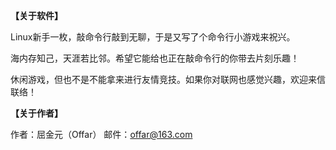 **【关于软件】**

Linux新手一枚，敲命令行敲到无聊，于是又写了个命令行小游戏来祝兴。

海内存知己，天涯若比邻。希望它能给也正在敲命令行的你带去片刻乐趣！

休闲游戏，但也不是不能拿来进行友情竞技。如果你对联网也感觉兴趣，欢迎来信联络！


**【关于作者】**

作者：屈金元（Offar）
邮件：offar@163.com
